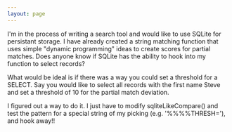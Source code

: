 ```yaml
---
layout: page
---
```


I'm in the process of writing a search tool and would like to use SQLite for persistant storage. I have already created a string matching function that uses simple "dynamic programming" ideas to create scores for partial matches. Does anyone know if SQLite has the ability to hook into my function to select records?

What would be ideal is if there was a way you could set a threshold for a SELECT. Say you would like to select all records with the first name Steve and set a threshold of 10 for the partial match deviation. 

I figured out a way to do it. I just have to modify     sqliteLikeCompare() and test the pattern for a special string of my picking (e.g. '%%%%THRESH='), and hook away!!

